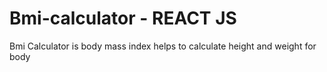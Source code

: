 # Bmi-calculator - REACT JS
Bmi Calculator is body mass index helps to calculate height and weight for body
